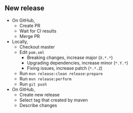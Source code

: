 ## New release

- On GitHub,
  - Create PR
  - Wait for CI results
  - Merge PR
- Locally,
  - Checkout master
  - Edit `pom.xml`
    - Breaking changes, increase major (`X.*.*`)
    - Upgrading dependencies, increase minor (`*.Y.*`)
    - Fixing issues, increase patch (`*.*.Z`)
  - Run `mvn release:clean release:prepare`
  - Run `mvn release:perform`
  - Run `git push`
- On GitHub,
  - Create new release
  - Select tag that created by maven
  - Describe changes

